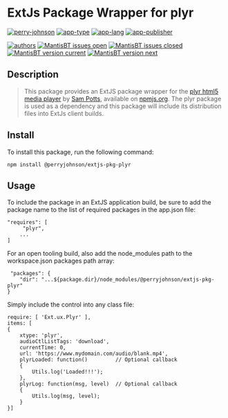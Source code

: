 # ExtJs Package Wrapper for plyr

[![perry-johnson](https://img.shields.io/badge/perry%20johnson-pja-blue.svg)](https://www.perryjohnson.com)
[![app-type](https://img.shields.io/badge/category-extjs%20web-blue.svg)](https://www.perryjohnson.com)
[![app-lang](https://img.shields.io/badge/language-c%23%20javascript-blue.svg)](https://www.perryjohnson.com)
[![app-publisher](https://img.shields.io/badge/%20%20%F0%9F%93%A6%F0%9F%9A%80-app--publisher-e10000.svg)](https://github.com/perryjohnsoninc/app-publisher)

[![authors](https://img.shields.io/badge/authors-scott%20meesseman-6F02B5.svg?logo=visual%20studio%20code)](https://www.perryjohnson.com)
[![MantisBT issues open](https://app1.development.pjats.com/projects/plugins/ApiExtend/api/issues/countbadge/extjs-pkg-plyr/open)](https://app1.development.pjats.com/projects/set_project.php?project=extjs-pkg-plyr&make_default=no&ref=bug_report_page.php)
[![MantisBT issues closed](https://app1.development.pjats.com/projects/plugins/ApiExtend/api/issues/countbadge/extjs-pkg-plyr/closed)](https://app1.development.pjats.com/projects/set_project.php?project=app-publisher&make_default=no&ref=plugin.php?page=Releases/releases)
[![MantisBT version current](https://app1.development.pjats.com/projects/plugins/ApiExtend/api/versionbadge/extjs-pkg-plyr/current)](https://app1.development.pjats.com/projects/set_project.php?project=extjs-pkg-plyr&make_default=no&ref=plugin.php?page=Releases/releases)
[![MantisBT version next](https://app1.development.pjats.com/projects/plugins/ApiExtend/api/versionbadge/extjs-pkg-plyr/next)](https://app1.development.pjats.com/projects/set_project.php?project=extjs-pkg-plyr&make_default=no&ref=plugin.php?page=Releases/releases)

## Description

> This package provides an ExtJS package wrapper for the [plyr html5 media player](https://github.com/sampotts/plyr) by [Sam Potts](https://github.com/sampotts), available on [npmjs.org](https://www.npmjs.com/package/plyr).  The plyr package is used as a dependency and this package will include its distribution files into ExtJs client builds.

## Install

To install this package, run the following command:

    npm install @perryjohnson/extjs-pkg-plyr

## Usage

To include the package in an ExtJS application build, be sure to add the package name to the list of required packages in the app.json file:

    "requires": [
         "plyr",
        ...
    ]

For an open tooling build, also add the node_modules path to the workspace.json packages path array:

     "packages": {
        "dir": "...${package.dir}/node_modules/@perryjohnson/extjs-pkg-plyr"
    }

Simply include the control into any class file:

    require: [ 'Ext.ux.Plyr' ],
    items: [
    {
        xtype: 'plyr',
        audioCtlListTags: 'download',
        currentTime: 0,
        url: 'https://www.mydomain.com/audio/blank.mp4',
        plyrLoaded: function()         // Optional callback
        {
            Utils.log('Loaded!!!');
        },
        plyrLog: function(msg, level)  // Optional callback
        {
            Utils.log(msg, level);
        }
    }]
